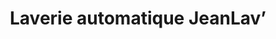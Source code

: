 ---
title: "Laverie automatique JeanLav’"
url: /le-tholy/laverie-automatique-jeanlav/
shop: blanchisserie
---